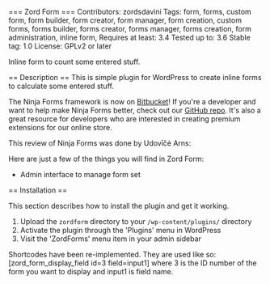 === Zord Form ===
Contributors: zordsdavini
Tags: form, forms, custom form, form builder, form creator, form manager, form creation, custom forms, forms builder, forms creator, forms manager, forms creation, form administration, inline form,
Requires at least: 3.4
Tested up to: 3.6
Stable tag: 1.0
License: GPLv2 or later

Inline form to count some entered stuff.

== Description ==
This is simple plugin for WordPress to create inline forms to calculate some entered stuff.

The Ninja Forms framework is now on [Bitbucket](https://bitbucket.org/zordsdavini/zordform/overview)! If you're a developer and want to help make Ninja Forms better, check out our [GitHub repo](https://github.com/wpninjas/ninja-forms). It's also a great resource for developers who are interested in creating premium extensions for our online store.

This review of Ninja Forms was done by Udovīčė Arns:

Here are just a few of the things you will find in Zord Form:

* Admin interface to manage form set

== Installation ==

This section describes how to install the plugin and get it working.

1. Upload the `zordform` directory to your `/wp-content/plugins/` directory
2. Activate the plugin through the 'Plugins' menu in WordPress
3. Visit the 'ZordForms' menu item in your admin sidebar

Shortcodes have been re-implemented. They are used like so: [zord_form_display_field id=3 field=input1] where 3 is the ID number of the form you want to display and input1 is field name.
